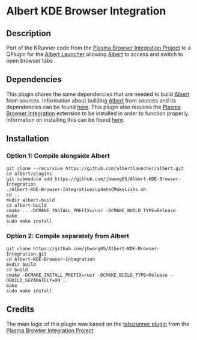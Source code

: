 # Albert KDE Browser Integration

## Description
Port of the KRunner code from the [Plasma Browser Integration Project](https://invent.kde.org/plasma/plasma-browser-integration) to a QPlugin for the [Albert Launcher](https://albertlauncher.github.io/) allowing [Albert](https://albertlauncher.github.io/) to access and switch to open browser tabs

## Dependencies
This plugin shares the same dependencies that are needed to build [Albert](https://albertlauncher.github.io/) from sources. Information about building [Albert](https://albertlauncher.github.io/) from sources and its dependencies can be found [here](https://albertlauncher.github.io/docs/installing/). This plugin also requires the [Plasma Browser Integration](https://community.kde.org/Plasma/Browser_Integration) extension to be installed in order to function properly. Information on installing this can be found [here](https://community.kde.org/Plasma/Browser_Integration).

## Installation

### Option 1: Compile alongside Albert
```
git clone --recursive https://github.com/albertlauncher/albert.git
cd albert/plugins
git submodule add https://github.com/jbwong05/Albert-KDE-Browser-Integration
./Albert-KDE-Browser-Integration/updateCMakeLists.sh
cd ..
mkdir albert-build
cd albert-build
cmake .. -DCMAKE_INSTALL_PREFIX=/usr -DCMAKE_BUILD_TYPE=Release
make
sudo make install
```

### Option 2: Compile separately from Albert
```
git clone https://github.com/jbwong05/Albert-KDE-Browser-Integration.git
cd Albert-KDE-Browser-Integration
mkdir build
cd build
cmake -DCMAKE_INSTALL_PREFIX=/usr -DCMAKE_BUILD_TYPE=Release -DBUILD_SEPARATELY=ON ..
make
sudo make install
```

## Credits
The main logic of this plugin was based on the [tabsrunner plugin](https://invent.kde.org/plasma/plasma-browser-integration/-/tree/master/tabsrunner) from the [Plasma Browser Integration Project](https://invent.kde.org/plasma/plasma-browser-integration).
